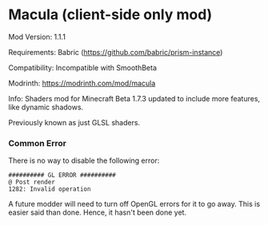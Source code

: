 # Macula (client-side only mod)

Mod Version: 1.1.1

Requirements: Babric (https://github.com/babric/prism-instance)

Compatibility: Incompatible with SmoothBeta

Modrinth: https://modrinth.com/mod/macula

Info: Shaders mod for Minecraft Beta 1.7.3 updated to include more features, like dynamic shadows.

Previously known as just GLSL shaders.

### Common Error
There is no way to disable the following error:

```
########## GL ERROR ##########
@ Post render
1282: Invalid operation
```

A future modder will need to turn off OpenGL errors for it to go away.
This is easier said than done. Hence, it hasn't been done yet.
